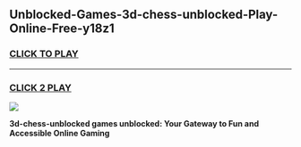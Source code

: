 
## Unblocked-Games-3d-chess-unblocked-Play-Online-Free-y18z1
<h3>
<a href="https://premium76.site?title=3d-chess-unblocked&ref=26A">CLICK TO PLAY</a></h3>
<hr>

<h3>
<a href="https://premium76.site?title=3d-chess-unblocked&ref=26A">CLICK 2 PLAY</a>
  
</h3>

<a href="https://premium76.site?title=3d-chess-unblocked&ref=26A"><img src="https://clearcache.store/games.png"></a>


**3d-chess-unblocked games unblocked: Your Gateway to Fun and Accessible Online Gaming**
